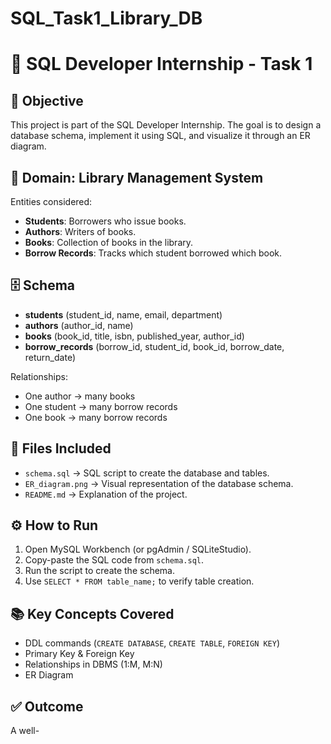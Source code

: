 # SQL_Task1_Library_DB

# 📘 SQL Developer Internship - Task 1

## 🚀 Objective
This project is part of the SQL Developer Internship. The goal is to design a database schema, implement it using SQL, and visualize it through an ER diagram.

## 📂 Domain: Library Management System
Entities considered:
- **Students**: Borrowers who issue books.
- **Authors**: Writers of books.
- **Books**: Collection of books in the library.
- **Borrow Records**: Tracks which student borrowed which book.

## 🗄️ Schema
- **students** (student_id, name, email, department)  
- **authors** (author_id, name)  
- **books** (book_id, title, isbn, published_year, author_id)  
- **borrow_records** (borrow_id, student_id, book_id, borrow_date, return_date)  

Relationships:
- One author → many books  
- One student → many borrow records  
- One book → many borrow records  

## 📜 Files Included
- `schema.sql` → SQL script to create the database and tables.  
- `ER_diagram.png` → Visual representation of the database schema.  
- `README.md` → Explanation of the project.  

## ⚙️ How to Run
1. Open MySQL Workbench (or pgAdmin / SQLiteStudio).  
2. Copy-paste the SQL code from `schema.sql`.  
3. Run the script to create the schema.  
4. Use `SELECT * FROM table_name;` to verify table creation.  

## 📚 Key Concepts Covered
- DDL commands (`CREATE DATABASE`, `CREATE TABLE`, `FOREIGN KEY`)  
- Primary Key & Foreign Key  
- Relationships in DBMS (1:M, M:N)  
- ER Diagram  

## ✅ Outcome
A well-
